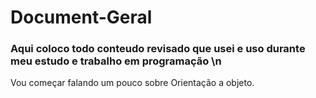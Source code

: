 # Document-Geral

### Aqui coloco todo conteudo revisado que usei e uso durante meu estudo e trabalho em programação \n

<p> Vou começar falando um pouco sobre Orientação a objeto. </p>
